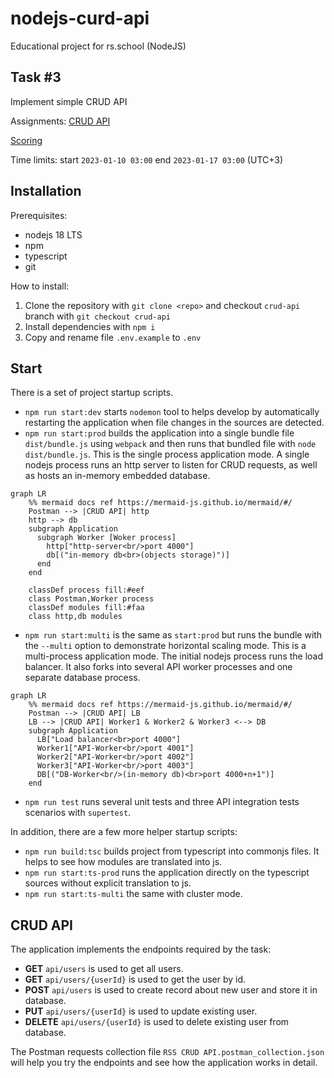 # nodejs-curd-api

Educational project for rs.school (NodeJS)

## Task #3

Implement simple CRUD API

Assignments: [CRUD API](https://github.com/AlreadyBored/nodejs-assignments/blob/main/assignments/crud-api/assignment.md)

[Scoring](https://github.com/AlreadyBored/nodejs-assignments/blob/main/assignments/crud-api/score.md)

Time limits: start `2023-01-10 03:00` end `2023-01-17 03:00` (UTC+3)

## Installation

Prerequisites:
* nodejs 18 LTS
* npm
* typescript
* git

How to install:
1. Clone the repository with `git clone <repo>` and checkout `crud-api` branch with `git checkout crud-api`
2. Install dependencies with `npm i`
3. Copy and rename file `.env.example` to `.env`

## Start

There is a set of project startup scripts.
* `npm run start:dev` starts `nodemon` tool to helps develop by automatically restarting the application when file changes in the sources are detected.
* `npm run start:prod` builds the application into a single bundle file `dist/bundle.js` using `webpack` and then runs that bundled file with `node dist/bundle.js`.
This is the single process application mode. A single nodejs process runs an http server to listen for CRUD requests, as well as hosts an in-memory embedded database.

```mermaid
graph LR
    %% mermaid docs ref https://mermaid-js.github.io/mermaid/#/
    Postman --> |CRUD API| http
    http --> db
    subgraph Application
      subgraph Worker [Woker process]
        http["http-server<br/>port 4000"]
        db[("in-memory db<br>(objects storage)")]
      end
    end
    
    classDef process fill:#eef
    class Postman,Worker process
    classDef modules fill:#faa
    class http,db modules
```

* `npm run start:multi` is the same as `start:prod` but runs the bundle with the `--multi` option to demonstrate horizontal scaling mode.
This is a multi-process application mode. The initial nodejs process runs the load balancer. It also forks into several API worker processes and one separate database process.

```mermaid
graph LR
    %% mermaid docs ref https://mermaid-js.github.io/mermaid/#/
    Postman --> |CRUD API| LB
    LB --> |CRUD API| Worker1 & Worker2 & Worker3 <--> DB
    subgraph Application
      LB["Load balancer<br>port 4000"]
      Worker1["API-Worker<br/>port 4001"]
      Worker2["API-Worker<br/>port 4002"]
      Worker3["API-Worker<br/>port 4003"]
      DB[("DB-Worker<br/>(in-memory db)<br>port 4000+n+1")]
    end
```

* `npm run test` runs several unit tests and three API integration tests scenarios with `supertest`.

In addition, there are a few more helper startup scripts:
* `npm run build:tsc` builds project from typescript into commonjs files. It helps to see how modules are translated into js.
* `npm run start:ts-prod` runs the application directly on the typescript sources without explicit translation to js.
* `npm run start:ts-multi` the same with cluster mode.

## CRUD API

The application implements the endpoints required by the task:

* **GET** `api/users` is used to get all users.
* **GET** `api/users/{userId}` is used to get the user by id.
* **POST** `api/users` is used to create record about new user and store it in database.
* **PUT** `api/users/{userId}` is used to update existing user.
* **DELETE** `api/users/{userId}` is used to delete existing user from database.

The Postman requests collection file `RSS CRUD API.postman_collection.json` will help you try the endpoints and see how the application works in detail.
